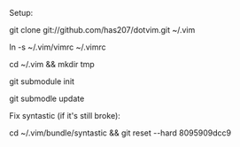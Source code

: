 Setup:

git clone git://github.com/has207/dotvim.git ~/.vim

ln -s ~/.vim/vimrc ~/.vimrc

cd ~/.vim && mkdir tmp

git submodule init

git submodle update

Fix syntastic (if it's still broke):

cd ~/.vim/bundle/syntastic && git reset --hard 8095909dcc9
